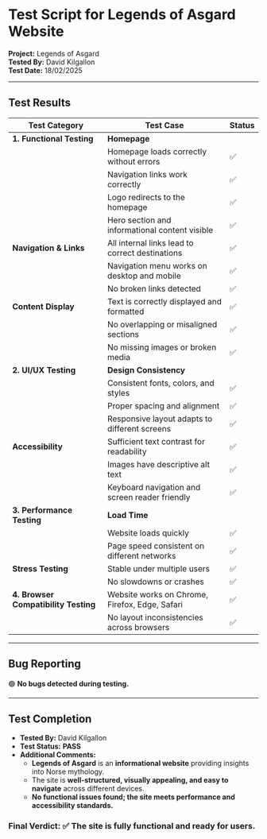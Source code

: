 # Test Script for Legends of Asgard Website

**Project:** Legends of Asgard  
**Tested By:** David Kilgallon  
**Test Date:** 18/02/2025 

---

## Test Results

| **Test Category**          | **Test Case**                                      | **Status** |
|---------------------------|--------------------------------------------------|-----------|
| **1. Functional Testing** | **Homepage**                                     |           |
|                           | Homepage loads correctly without errors          | ✅       |
|                           | Navigation links work correctly                  | ✅       |
|                           | Logo redirects to the homepage                   | ✅       |
|                           | Hero section and informational content visible   | ✅       |
| **Navigation & Links**    | All internal links lead to correct destinations  | ✅       |
|                           | Navigation menu works on desktop and mobile      | ✅       |
|                           | No broken links detected                         | ✅       |
| **Content Display**       | Text is correctly displayed and formatted        | ✅       |
|                           | No overlapping or misaligned sections            | ✅       |
|                           | No missing images or broken media                | ✅       |
| **2. UI/UX Testing**      | **Design Consistency**                           |           |
|                           | Consistent fonts, colors, and styles             | ✅       |
|                           | Proper spacing and alignment                     | ✅       |
|                           | Responsive layout adapts to different screens    | ✅       |
| **Accessibility**         | Sufficient text contrast for readability         | ✅       |
|                           | Images have descriptive alt text                 | ✅       |
|                           | Keyboard navigation and screen reader friendly   | ✅       |
| **3. Performance Testing**| **Load Time**                                    |           |
|                           | Website loads quickly                            | ✅       |
|                           | Page speed consistent on different networks      | ✅       |
| **Stress Testing**        | Stable under multiple users                      | ✅       |
|                           | No slowdowns or crashes                          | ✅       |
| **4. Browser Compatibility Testing** | Website works on Chrome, Firefox, Edge, Safari | ✅       |
|                           | No layout inconsistencies across browsers        | ✅       |

---

## Bug Reporting
🟢 **No bugs detected during testing.**

---

## Test Completion
- **Tested By:** David Kilgallon
- **Test Status:** **PASS**
- **Additional Comments:**  
  - **Legends of Asgard** is an **informational website** providing insights into Norse mythology.  
  - The site is **well-structured, visually appealing, and easy to navigate** across different devices.  
  - **No functional issues found; the site meets performance and accessibility standards.**  

### **Final Verdict: ✅ The site is fully functional and ready for users.**

